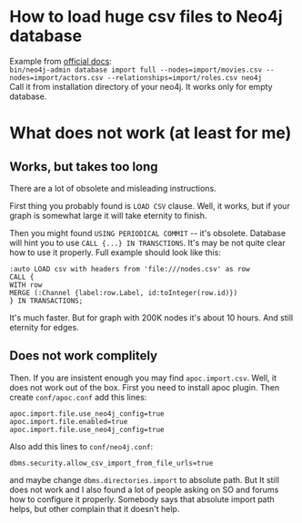 # How to load huge csv files to Neo4j database
Example from [official docs](https://neo4j.com/docs/operations-manual/current/tutorial/neo4j-admin-import/):  
`bin/neo4j-admin database import full --nodes=import/movies.csv --nodes=import/actors.csv --relationships=import/roles.csv neo4j`  
Call it from installation directory of your neo4j. It works only for empty database.

# What does not work (at least for me)
## Works, but takes too long
There are a lot of obsolete and misleading instructions. 

First thing you probably found is `LOAD CSV` clause. Well, it works, but if your graph is somewhat large it will take eternity to finish.

Then you might found `USING PERIODICAL COMMIT` -- it's obsolete. Database will hint you to use `CALL {...} IN TRANSCTIONS`. It's may be not quite clear how to use it properly. Full example should look like this:
```cypher
:auto LOAD csv with headers from 'file:///nodes.csv' as row
CALL {
WITH row
MERGE (:Channel {label:row.Label, id:toInteger(row.id)})
} IN TRANSACTIONS;
```
It's much faster. But for graph with 200K nodes it's about 10 hours. And still eternity for edges.

## Does not work complitely
Then. If you are insistent enough you may find `apoc.import.csv`. Well, it does not work out of the box. First you need to install apoc plugin. Then create `conf/apoc.conf` add this lines:
```
apoc.import.file.use_neo4j_config=true
apoc.import.file.enabled=true
apoc.import.file.use_neo4j_config=true
```
Also add this lines to `conf/neo4j.conf`:
```
dbms.security.allow_csv_import_from_file_urls=true
```
and maybe change `dbms.directories.import` to absolute path. But It still does not work and I also found a lot of people asking on SO and forums how to configure it properly. Somebody says that absolute import path helps, but other complain that it doesn't help.